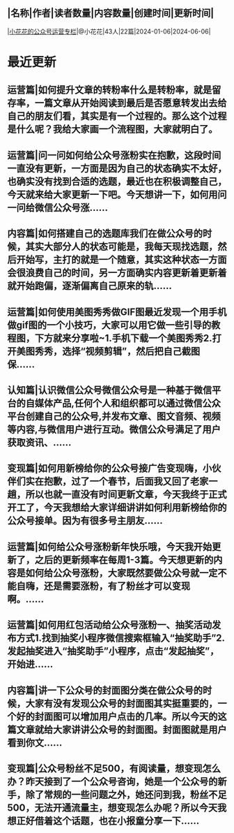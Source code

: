 |名称|作者|读者数量|内容数量|创建时间|更新时间|
---
|[小花花的公众号运营专栏](https://xiaobot.net/p/xiaohuahua?refer=0b133df9-27dc-423b-8101-639049001c13)|@小花花|43人|22篇|2024-01-06|2024-06-06|

# 最近更新
## 运营篇|如何提升文章的转粉率什么是转粉率，就是留存率，一篇文章从开始阅读到最后是否愿意转发出去给自己的朋友们看，其实是有一个过程的。那么这个过程是什么呢？我给大家画一个流程图，大家就明白了。
## 运营篇|问一问如何给公众号涨粉实在抱歉，这段时间一直没有更新，一方面是因为自己的状态确实不太好，也确实没有找到合适的选题，最近也在积极调整自己，今天就来给大家更新一下吧。今天想讲一下，如何用问一问给微信公众号涨......
## 内容篇|如何搭建自己的选题库我们在做公众号的时候，其实大部分人的状态可能是，我每天现找选题，然后开始写，主打的就是一个随意，其实这种状态一方面会很浪费自己的时间，另一方面确实内容更新着更新着就开始跑偏，逐渐偏离自己原来的轨......
## 运营篇|如何使用美图秀秀做GIF图最近发现一个用手机做gif图的一个小技巧，大家可以用它做一些引导的教程图，下方就来分享啦~1.手机下载一个美图秀秀2.打开美图秀秀，选择“视频剪辑”，然后把自己截图保......
## 认知篇|认识微信公众号微信公众号是一种基于微信平台的自媒体产品,任何个人和组织都可以通过微信公众平台创建自己的公众号,并发布文章、图文音频、视频等内容,与微信用户进行互动。微信公众号满足了用户获取资讯、......
## 变现篇|如何用新榜给你的公众号接广告变现嗨，小伙伴们实在抱歉，过了一个春节，后面我又回了老家一趟，所以也就一直没有时间更新文章，今天我终于正式开工了，今天我想给大家详细讲讲如何利用新榜给你的公众号接单。因为有很多号主朋友......
## 运营篇|如何给公众号涨粉新年快乐哦，今天我开始更新了，之后的更新频率在每周1-3篇。今天想更新的内容是如何给公众号涨粉，大家既然要做公众号就一定不能自嗨，还是需要涨粉，有了粉丝才可以变现啊。......
## 运营篇|如何用红包活动给公众号涨粉一、抽奖活动发布方式1.找到抽奖小程序微信搜索框输入“抽奖助手”2.发起抽奖进入“抽奖助手”小程序，点击“发起抽奖”，开始进......
## 内容篇|讲一下公众号的封面图分类在做公众号的时候，大家有没有发现公众号的封面图其实挺重要的，一个好的封面图可以增加用户点击的几率。所以今天的这篇文章就给大家讲讲公众号的封面图。封面图就是用户看到你文......
## 变现篇|公众号粉丝不足500，有阅读量，想变现怎么办？昨天接到了一个公众号咨询，她是一个公众号的新手，除了常规的一些问题之外，她还问到我，粉丝不足500，无法开通流量主，想变现怎么办呢？所以今天我想正好借着这个话题，也在小报童分享一下......

